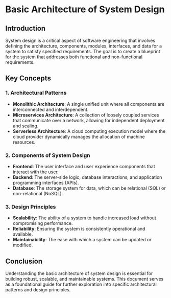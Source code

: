 # Basic Architecture of System Design

## Introduction
System design is a critical aspect of software engineering that involves defining the architecture, components, modules, interfaces, and data for a system to satisfy specified requirements. The goal is to create a blueprint for the system that addresses both functional and non-functional requirements.

## Key Concepts

### 1. Architectural Patterns
- **Monolithic Architecture**: A single unified unit where all components are interconnected and interdependent.
- **Microservices Architecture**: A collection of loosely coupled services that communicate over a network, allowing for independent deployment and scaling.
- **Serverless Architecture**: A cloud computing execution model where the cloud provider dynamically manages the allocation of machine resources.

### 2. Components of System Design
- **Frontend**: The user interface and user experience components that interact with the user.
- **Backend**: The server-side logic, database interactions, and application programming interfaces (APIs).
- **Database**: The storage system for data, which can be relational (SQL) or non-relational (NoSQL).

### 3. Design Principles
- **Scalability**: The ability of a system to handle increased load without compromising performance.
- **Reliability**: Ensuring the system is consistently operational and available.
- **Maintainability**: The ease with which a system can be updated or modified.

## Conclusion
Understanding the basic architecture of system design is essential for building robust, scalable, and maintainable systems. This document serves as a foundational guide for further exploration into specific architectural patterns and design principles.